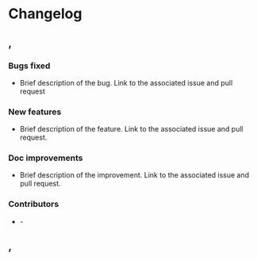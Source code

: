 # Changelog

## <pyproduct-library> <version X.Y.Z>, <Release Date YYYY-MM-DD>

### Bugs fixed

* Brief description of the bug. Link to the associated issue and pull request

### New features

* Brief description of the feature. Link to the associated issue and pull request.

### Doc improvements

* Brief description of the improvement. Link to the associated issue and pull request.

### Contributors

* <Name of the contributor> - <Email of the contributor>

## <pyproduct-library> <version X.Y.Z>, <Release Date YYYY-MM-DD>